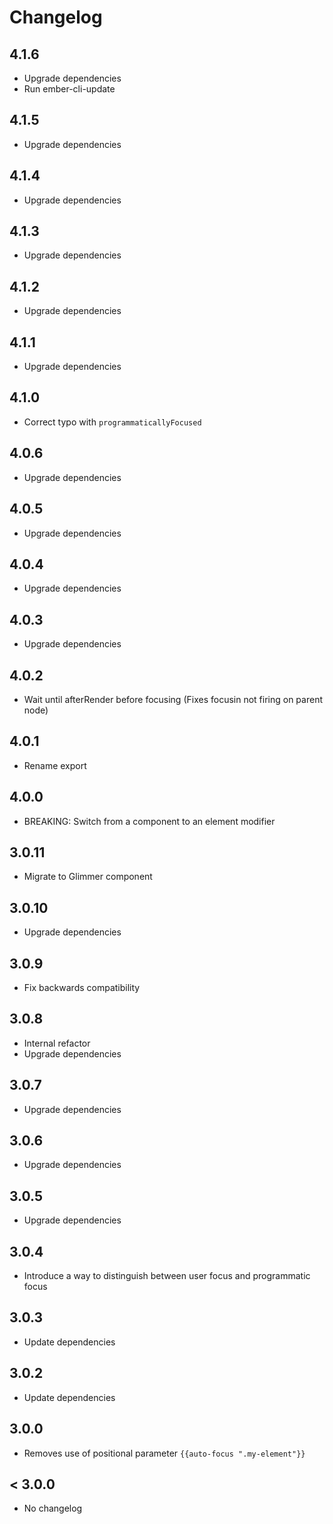 # Changelog

## 4.1.6

- Upgrade dependencies
- Run ember-cli-update

## 4.1.5

- Upgrade dependencies

## 4.1.4

- Upgrade dependencies

## 4.1.3

- Upgrade dependencies

## 4.1.2

- Upgrade dependencies

## 4.1.1

- Upgrade dependencies

## 4.1.0

- Correct typo with `programmaticallyFocused`

## 4.0.6

- Upgrade dependencies

## 4.0.5

- Upgrade dependencies

## 4.0.4

- Upgrade dependencies

## 4.0.3

- Upgrade dependencies

## 4.0.2

- Wait until afterRender before focusing
  (Fixes focusin not firing on parent node)

## 4.0.1

- Rename export

## 4.0.0

- BREAKING: Switch from a component to an element modifier

## 3.0.11

- Migrate to Glimmer component

## 3.0.10

- Upgrade dependencies

## 3.0.9

- Fix backwards compatibility

## 3.0.8

- Internal refactor
- Upgrade dependencies

## 3.0.7

- Upgrade dependencies

## 3.0.6

- Upgrade dependencies

## 3.0.5

- Upgrade dependencies

## 3.0.4

- Introduce a way to distinguish between user focus and programmatic focus

## 3.0.3

- Update dependencies

## 3.0.2

- Update dependencies

## 3.0.0

- Removes use of positional parameter `{{auto-focus ".my-element"}}`

## < 3.0.0

- No changelog
